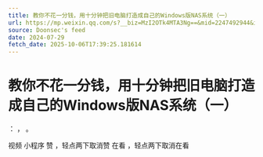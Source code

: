 ```yaml
---
title: 教你不花一分钱，用十分钟把旧电脑打造成自己的Windows版NAS系统（一）
url: https://mp.weixin.qq.com/s?__biz=MzI2OTk4MTA3Ng==&mid=2247492944&idx=4&sn=a5aa7d1fc604b3ebe293d67d8a84b498
source: Doonsec's feed
date: 2024-07-29
fetch_date: 2025-10-06T17:39:25.181614
---
```


# 教你不花一分钱，用十分钟把旧电脑打造成自己的Windows版NAS系统（一）

：
，
。

视频
小程序
赞
，轻点两下取消赞
在看
，轻点两下取消在看